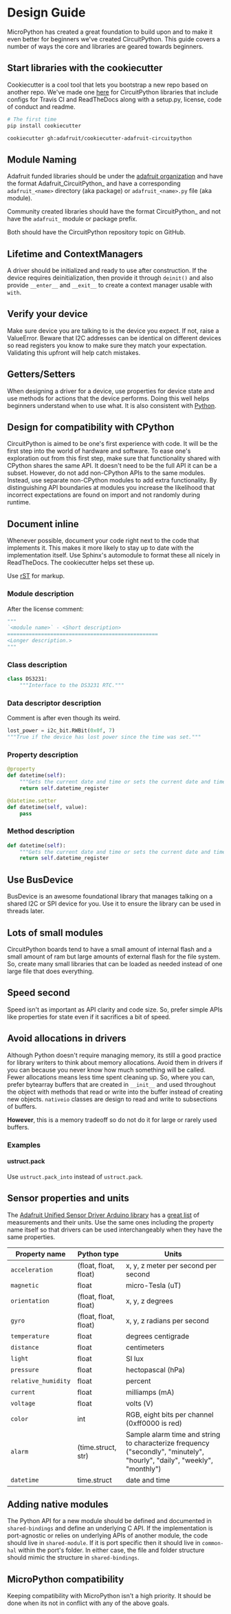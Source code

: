 # Design Guide

MicroPython has created a great foundation to build upon and to make it even
better for beginners we've created CircuitPython. This guide covers a number of
ways the core and libraries are geared towards beginners.

## Start libraries with the cookiecutter

Cookiecutter is a cool tool that lets you bootstrap a new repo based on another
repo. We've made one [here]() for CircuitPython libraries that include configs
for Travis CI and ReadTheDocs along with a setup.py, license, code of conduct
and readme.

```sh
# The first time
pip install cookiecutter

cookiecutter gh:adafruit/cookiecutter-adafruit-circuitpython
```

## Module Naming

Adafruit funded libraries should be under the
[adafruit organization](https://github.com/adafruit) and have the format
Adafruit_CircuitPython_<name> and have a corresponding `adafruit_<name>`
directory (aka package) or `adafruit_<name>.py` file (aka module).

Community created libraries should have the format CircuitPython_<name> and not
have the `adafruit_` module or package prefix.

Both should have the CircuitPython repository topic on GitHub.

## Lifetime and ContextManagers

A driver should be initialized and ready to use after construction. If the
device requires deinitialization, then provide it through `deinit()` and also
provide `__enter__` and `__exit__` to create a context manager usable with `with`.

## Verify your device

Make sure device you are talking to is the device you expect. If not, raise a
ValueError. Beware that I2C addresses can be identical on different devices so
read registers you know to make sure they match your expectation. Validating
this upfront will help catch mistakes.

## Getters/Setters

When designing a driver for a device, use properties for device state and use
methods for actions that the device performs. Doing this well helps beginners
understand when to use what. It is also consistent with
[Python](https://docs.python.org/3/library/functions.html#property).

## Design for compatibility with CPython

CircuitPython is aimed to be one's first experience with code.  It will be the
first step into the world of hardware and software. To ease one's exploration
out from this first step, make sure that functionality shared with CPython shares
the same API. It doesn't need to be the full API it can be a subset. However, do
not add non-CPython APIs to the same modules. Instead, use separate non-CPython
modules to add extra functionality. By distinguishing API boundaries at modules
you increase the likelihood that incorrect expectations are found on import and
not randomly during runtime.

## Document inline

Whenever possible, document your code right next to the code that implements it.
This makes it more likely to stay up to date with the implementation itself. Use
Sphinx's automodule to format these all nicely in ReadTheDocs. The cookiecutter
helps set these up.

Use [rST](http://docutils.sourceforge.net/docs/user/rst/quickref.html) for markup.

### Module description

After the license comment:

```python
"""
`<module name>` - <Short description>
=================================================
<Longer description.>
"""
```

### Class description

```python
class DS3231:
    """Interface to the DS3231 RTC."""
```

### Data descriptor description

Comment is after even though its weird.

```python
lost_power = i2c_bit.RWBit(0x0f, 7)
"""True if the device has lost power since the time was set."""
```

### Property description

```python
@property
def datetime(self):
    """Gets the current date and time or sets the current date and time then starts the clock."""
    return self.datetime_register

@datetime.setter
def datetime(self, value):
    pass
```

### Method description

```python
def datetime(self):
    """Gets the current date and time or sets the current date and time then starts the clock."""
    return self.datetime_register
```

## Use BusDevice

BusDevice is an awesome foundational library that manages talking on a shared
I2C or SPI device for you. Use it to ensure the library can be used in threads
later.

## Lots of small modules

CircuitPython boards tend to have a small amount of internal flash and a small
amount of ram but large amounts of external flash for the file system. So, create
many small libraries that can be loaded as needed instead of one large file that
does everything.

## Speed second

Speed isn't as important as API clarity and code size. So, prefer simple APIs
like properties for state even if it sacrifices a bit of speed.

## Avoid allocations in drivers

Although Python doesn't require managing memory, its still a good practice for
library writers to think about memory allocations. Avoid them in drivers if
you can because you never know how much something will be called. Fewer
allocations means less time spent cleaning up. So, where you can, prefer
bytearray buffers that are created in `__init__` and used throughout the
object with methods that read or write into the buffer instead of creating new
objects. `nativeio` classes are design to read and write to subsections of
buffers.

**However**, this is a memory tradeoff so do not do it for large or rarely used
buffers.

### Examples

#### ustruct.pack
Use `ustruct.pack_into` instead of `ustruct.pack`.

## Sensor properties and units

The [Adafruit Unified Sensor Driver Arduino library](https://learn.adafruit.com/using-the-adafruit-unified-sensor-driver/introduction) has a
[great list](https://learn.adafruit.com/using-the-adafruit-unified-sensor-driver?view=all#standardised-si-units-for-sensor-data)
of measurements and their units. Use the same ones including the property name
itself so that drivers can be used interchangeably when they have the same
properties.

| Property name | Python type | Units |
|---------------|-------------|-------|
| `acceleration` | (float, float, float) | x, y, z meter per second per second |
| `magnetic`     | float | micro-Tesla (uT) |
| `orientation`  | (float, float, float) | x, y, z degrees |
| `gyro`         | (float, float, float) | x, y, z radians per second |
| `temperature`  | float | degrees centigrade |
| `distance`     | float | centimeters |
| `light`        | float | SI lux |
| `pressure`     | float | hectopascal (hPa) |
| `relative_humidity` | float | percent |
| `current`      | float | milliamps (mA) |
| `voltage`      | float | volts (V) |
| `color`        | int | RGB, eight bits per channel (0xff0000 is red) |
| `alarm`        | (time.struct, str) | Sample alarm time and string to characterize frequency ("secondly", "minutely", "hourly", "daily", "weekly", "monthly") |
| `datetime`     | time.struct | date and time |

## Adding native modules

The Python API for a new module should be defined and documented in
`shared-bindings` and define an underlying C API. If the implementation is
port-agnostic or relies on underlying APIs of another module, the code should
live in `shared-module`. If it is port specific then it should live in `common-hal`
within the port's folder. In either case, the file and folder structure should
mimic the structure in `shared-bindings`.

## MicroPython compatibility

Keeping compatibility with MicroPython isn't a high priority. It should be done
when its not in conflict with any of the above goals.
